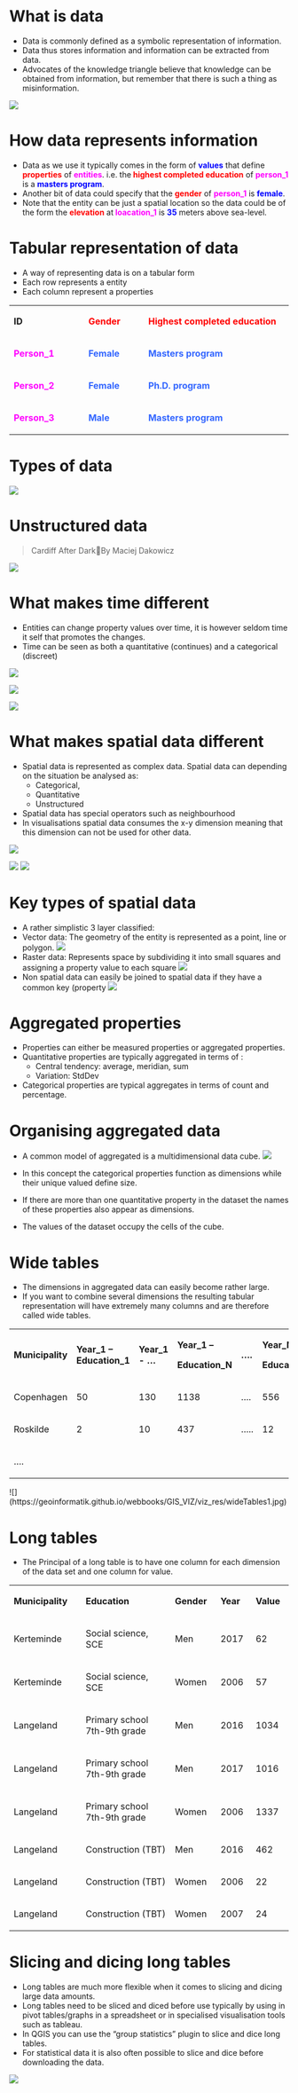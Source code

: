 # What is data
*  Data is commonly defined as a symbolic representation of information.
*  Data thus stores information and information can be extracted from data.
*  Advocates of the knowledge triangle believe that knowledge can be obtained from information, but remember that there is such a thing as misinformation.

![](https://geoinformatik.github.io/webbooks/GIS_VIZ/viz_res/KnowlageTriangel.jpg)


# How data represents information
*  Data as we use it typically comes in the form of <strong><span style="color: #0000ff;">values</span></strong> that define <strong><span style="color: #ff0000;">properties</span></strong> of <strong><span style="color: #ff00ff;">entities</span></strong>. i.e. the<strong><span style="color: #ff0000;"> highest completed education</span></strong> of <strong><span style="color: #ff00ff;">person_1</span></strong> is a <strong><span style="color: #0000ff;">masters program</span></strong>.
*  Another bit of data could specify that the <strong><span style="color: #ff0000;">gender</span></strong> of <strong><span style="color: #ff00ff;">person_1</span></strong> is <strong><span style="color: #0000ff;">female</span></strong>.
*  Note that the entity can be just a spatial location so the data could be of the form the <strong><span style="color: #ff0000;">elevation</span></strong> at<strong><span style="color: #ff00ff;"> loacation_1</span></strong> is <strong><span style="color: #0000ff;">35</span></strong> meters above sea-level.

# Tabular representation of data

* A way of representing data is on a tabular form 
* Each row represents a entity 
* Each column represent a properties
<table width="830" border-collapse:="collapse">
<tbody>
<tr>
<td width="189">
<p><strong>ID</strong></p>
</td>
<td width="145">
<p><strong><span style="color: #ff0000;">Gender</span></strong></p>
</td>
<td width="495">
<p><span style="color: #ff0000;"><strong>Highest completed education</strong> </span></p>
</td>
</tr>
<tr>
<td width="189">
<p><strong><span style="color: #ff00ff;">Person_1</span></strong></p>
</td>
<td width="145">
<p><strong><span style="color: #3366ff;">Female</span></strong></p>
</td>
<td width="495">
<p><strong><span style="color: #3366ff;">Masters program</span></strong></p>
</td>
</tr>
<tr>
<td width="189">
<p><strong><span style="color: #ff00ff;">Person_2</span></strong></p>
</td>
<td width="145">
<p><strong><span style="color: #3366ff;">Female</span></strong></p>
</td>
<td width="495">
<p><strong><span style="color: #3366ff;">Ph.D. program</span></strong></p>
</td>
</tr>
<tr>
<td width="189">
<p><strong><span style="color: #ff00ff;">Person_3</span></strong></p>
</td>
<td width="145">
<p><strong><span style="color: #3366ff;">Male</span></strong></p>
</td>
<td width="495">
<p><strong><span style="color: #3366ff;">Masters program</span></strong></p>
</td>
</tr>
</tbody>
</table>

# Types of data

![](https://geoinformatik.github.io/webbooks/GIS_VIZ/viz_res/data.svg)

# Unstructured data
> Cardiff After DarkBy Maciej Dakowicz

![](https://geoinformatik.github.io/webbooks/GIS_VIZ/viz_res/unstructuredData.jpg)

# What makes time different
* Entities can change property values over time, it is however seldom time it self that promotes the changes.
* Time can be seen as both a quantitative (continues) and a categorical (discreet)

![](https://geoinformatik.github.io/webbooks/GIS_VIZ/viz_res/chronoData1.jpg)

![](https://geoinformatik.github.io/webbooks/GIS_VIZ/viz_res/cronodata2a.jpg)

![](https://geoinformatik.github.io/webbooks/GIS_VIZ/viz_res/cronodata2b.jpg)


# What makes spatial data different
* Spatial data is represented as complex data.  Spatial data can depending on the situation be analysed as:
  * Categorical,
  * Quantitative
  * Unstructured
* Spatial data has special operators such as neighbourhood
* In visualisations spatial data  consumes the x-y dimension meaning that this dimension can not be used for other data.

![](https://geoinformatik.github.io/webbooks/GIS_VIZ/viz_res/spatialData1.png)

![](https://geoinformatik.github.io/webbooks/GIS_VIZ/viz_res/spatialdata2.jpg)
![](https://geoinformatik.github.io/webbooks/GIS_VIZ/viz_res/spatialdata3.jpg)

# Key types of spatial data 
* A rather simplistic 3 layer classified: 
* Vector data: The geometry of the entity is represented as a point, line or polygon. 
![](https://geoinformatik.github.io/webbooks/GIS_VIZ/viz_res/typesofspatiaData1.jpg)
* Raster data: Represents space by subdividing it into small squares and assigning a property value to each square
![](https://geoinformatik.github.io/webbooks/GIS_VIZ/viz_res/typesofspatialdata2.jpg)
* Non spatial data can easily be joined to spatial data if they have a common key (property
![](https://geoinformatik.github.io/webbooks/GIS_VIZ/viz_res/typesofspatialdata3.jpg)

# Aggregated properties
* Properties can either be measured properties or aggregated properties.
* Quantitative properties are typically aggregated in terms of :
  * Central tendency: average, meridian, sum 
  * Variation: StdDev
* Categorical properties are typical aggregates in terms of count and percentage.

# Organising aggregated data
* A common model of aggregated is a multidimensional data cube. 
![](https://geoinformatik.github.io/webbooks/GIS_VIZ/viz_res/oranisingAggragateddata.jpg)

* In this concept the categorical properties function as dimensions while their unique valued define size.
* If there are more than one quantitative property in the dataset the names of these properties also appear as dimensions.
* The values of the dataset occupy the cells of the cube.


# Wide tables

* The dimensions in aggregated data can easily become rather large. 
* If you want to combine several dimensions the resulting tabular representation will have extremely many columns and are therefore called wide tables.

<table width="825">
<tbody>
<tr>
<td width="149">
<p><strong>Municipality</strong></p>
</td>
<td width="159">
<p><strong>Year_1 &ndash; Education_1</strong></p>
</td>
<td width="105">
<p><strong>Year_1 - &hellip;</strong></p>
</td>
<td width="156">
<p><strong>Year_1 &ndash;</strong></p>
<p><strong>Education_N</strong></p>
</td>
<td width="96">
<p><strong>&hellip;.</strong></p>
</td>
<td width="161">
<p><strong>Year_N</strong><strong>-</strong></p>
<p><strong>Education_N</strong></p>
</td>
</tr>
<tr>
<td width="149">
<p>Copenhagen</p>
</td>
<td width="159">
<p>50</p>
</td>
<td width="105">
<p>130</p>
</td>
<td width="156">
<p>1138</p>
</td>
<td width="96">
<p>&hellip;.</p>
</td>
<td width="161">
<p>556</p>
</td>
</tr>
<tr>
<td width="149">
<p>Roskilde</p>
</td>
<td width="159">
<p>2</p>
</td>
<td width="105">
<p>10</p>
</td>
<td width="156">
<p>437</p>
</td>
<td width="96">
<p>&hellip;..</p>
</td>
<td width="161">
<p>12</p>
</td>
</tr>
<tr>
<td width="149">
<p>&hellip;.</p>
</td>
<td width="159">&nbsp;</td>
<td width="105">&nbsp;</td>
<td width="156">&nbsp;</td>
<td width="96">&nbsp;</td>
<td width="161">&nbsp;</td>
</tr>
</tbody>
</table>
![](https://geoinformatik.github.io/webbooks/GIS_VIZ/viz_res/wideTables1.jpg)


# Long tables
* The Principal of a long table is to have one column for each dimension of the data set and one column for value. 
 
 <table width="886">
<tbody>
<tr>
<td width="203">
<p><strong>Municipality</strong></p>
</td>
<td width="401">
<p><strong>Education</strong></p>
</td>
<td width="111">
<p><strong>Gender</strong></p>
</td>
<td width="80">
<p><strong>Year</strong></p>
</td>
<td width="91">
<p><strong>Value</strong></p>
</td>
</tr>
<tr>
<td width="203">
<p>Kerteminde</p>
</td>
<td width="401">
<p>Social science, SCE</p>
</td>
<td width="111">
<p>Men</p>
</td>
<td width="80">
<p>2017</p>
</td>
<td width="91">
<p>62</p>
</td>
</tr>
<tr>
<td width="203">
<p>Kerteminde</p>
</td>
<td width="401">
<p>Social science, SCE</p>
</td>
<td width="111">
<p>Women</p>
</td>
<td width="80">
<p>2006</p>
</td>
<td width="91">
<p>57</p>
</td>
</tr>
<tr>
<td width="203">
<p>Langeland</p>
</td>
<td width="401">
<p>Primary school 7th-9th grade</p>
</td>
<td width="111">
<p>Men</p>
</td>
<td width="80">
<p>2016</p>
</td>
<td width="91">
<p>1034</p>
</td>
</tr>
<tr>
<td width="203">
<p>Langeland</p>
</td>
<td width="401">
<p>Primary school 7th-9th grade</p>
</td>
<td width="111">
<p>Men</p>
</td>
<td width="80">
<p>2017</p>
</td>
<td width="91">
<p>1016</p>
</td>
</tr>
<tr>
<td width="203">
<p>Langeland</p>
</td>
<td width="401">
<p>Primary school 7th-9th grade</p>
</td>
<td width="111">
<p>Women</p>
</td>
<td width="80">
<p>2006</p>
</td>
<td width="91">
<p>1337</p>
</td>
</tr>
<tr>
<td width="203">
<p>Langeland</p>
</td>
<td width="401">
<p>Construction (TBT)</p>
</td>
<td width="111">
<p>Men</p>
</td>
<td width="80">
<p>2016</p>
</td>
<td width="91">
<p>462</p>
</td>
</tr>
<tr>
<td width="203">
<p>Langeland</p>
</td>
<td width="401">
<p>Construction (TBT)</p>
</td>
<td width="111">
<p>Women</p>
</td>
<td width="80">
<p>2006</p>
</td>
<td width="91">
<p>22</p>
</td>
</tr>
<tr>
<td width="203">
<p>Langeland</p>
</td>
<td width="401">
<p>Construction (TBT)</p>
</td>
<td width="111">
<p>Women</p>
</td>
<td width="80">
<p>2007</p>
</td>
<td width="91">
<p>24</p>
</td>
</tr>
</tbody>
</table>

# Slicing and dicing long tables
* Long tables are much more flexible when it comes to slicing and dicing large data amounts.
* Long tables need to be sliced and diced before use typically by using in pivot tables/graphs in a spreadsheet or in specialised visualisation tools such as tableau.
* In QGIS you can use the “group statistics” plugin to slice and dice long tables.
* For statistical data it is also often possible to slice and dice before downloading the data.

![](https://geoinformatik.github.io/webbooks/GIS_VIZ/viz_res/sliceDice.jpg)







